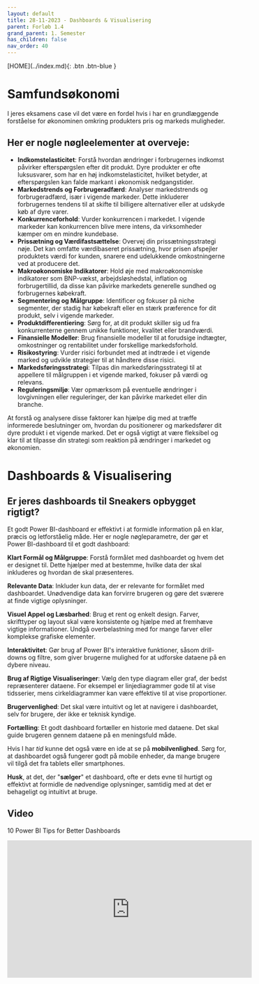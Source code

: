 ```yaml
---
layout: default
title: 28-11-2023 - Dashboards & Visualisering
parent: Forløb 1.4
grand_parent: 1. Semester
has_children: false
nav_order: 40
---
```


<span class="fs-1">
[HOME](../index.md){: .btn .btn-blue }
</span>

# Samfundsøkonomi
I jeres eksamens case vil det være en fordel hvis i har en grundlæggende forståelse for økonominen omkring produkters pris og markeds muligheder.

## Her er nogle nøgleelementer at overveje:
- **Indkomstelasticitet**: Forstå hvordan ændringer i forbrugernes indkomst påvirker efterspørgslen efter dit produkt. Dyre produkter er ofte luksusvarer, som har en høj indkomstelasticitet, hvilket betyder, at efterspørgslen kan falde markant i økonomisk nedgangstider.
- **Markedstrends og Forbrugeradfærd**: Analyser markedstrends og forbrugeradfærd, især i vigende markeder. Dette inkluderer forbrugernes tendens til at skifte til billigere alternativer eller at udskyde køb af dyre varer.
- **Konkurrenceforhold**: Vurder konkurrencen i markedet. I vigende markeder kan konkurrencen blive mere intens, da virksomheder kæmper om en mindre kundebase.
- **Prissætning og Værdifastsættelse**: Overvej din prissætningsstrategi nøje. Det kan omfatte værdibaseret prissætning, hvor prisen afspejler produktets værdi for kunden, snarere end udelukkende omkostningerne ved at producere det.
- **Makroøkonomiske Indikatorer**: Hold øje med makroøkonomiske indikatorer som BNP-vækst, arbejdsløshedstal, inflation og forbrugertillid, da disse kan påvirke markedets generelle sundhed og forbrugernes købekraft.
- **Segmentering og Målgruppe**: Identificer og fokuser på niche segmenter, der stadig har købekraft eller en stærk præference for dit produkt, selv i vigende markeder.
- **Produktdifferentiering**: Sørg for, at dit produkt skiller sig ud fra konkurrenterne gennem unikke funktioner, kvalitet eller brandværdi.
- **Finansielle Modeller**: Brug finansielle modeller til at forudsige indtægter, omkostninger og rentabilitet under forskellige markedsforhold.
- **Risikostyring**: Vurder risici forbundet med at indtræde i et vigende marked og udvikle strategier til at håndtere disse risici.
- **Markedsføringsstrategi**: Tilpas din markedsføringsstrategi til at appellere til målgruppen i et vigende marked, fokuser på værdi og relevans.
- **Reguleringsmiljø**: Vær opmærksom på eventuelle ændringer i lovgivningen eller reguleringer, der kan påvirke markedet eller din branche.

At forstå og analysere disse faktorer kan hjælpe dig med at træffe informerede beslutninger om, hvordan du positionerer og markedsfører dit dyre produkt i et vigende marked. Det er også vigtigt at være fleksibel og klar til at tilpasse din strategi som reaktion på ændringer i markedet og økonomien.

# Dashboards & Visualisering
## Er jeres dashboards til Sneakers opbygget rigtigt?
Et godt Power BI-dashboard er effektivt i at formidle information på en klar, præcis og letforståelig måde. Her er nogle nøgleparametre, der gør et Power BI-dashboard til et godt dashboard:

**Klart Formål og Målgruppe**: Forstå formålet med dashboardet og hvem det er designet til. Dette hjælper med at bestemme, hvilke data der skal inkluderes og hvordan de skal præsenteres.

**Relevante Data**: Inkluder kun data, der er relevante for formålet med dashboardet. Unødvendige data kan forvirre brugeren og gøre det sværere at finde vigtige oplysninger.

**Visuel Appel og Læsbarhed**: Brug et rent og enkelt design. Farver, skrifttyper og layout skal være konsistente og hjælpe med at fremhæve vigtige informationer. Undgå overbelastning med for mange farver eller komplekse grafiske elementer.

**Interaktivitet**: Gør brug af Power BI's interaktive funktioner, såsom drill-downs og filtre, som giver brugerne mulighed for at udforske dataene på en dybere niveau.

**Brug af Rigtige Visualiseringer**: Vælg den type diagram eller graf, der bedst repræsenterer dataene. For eksempel er linjediagrammer gode til at vise tidsserier, mens cirkeldiagrammer kan være effektive til at vise proportioner.

**Brugervenlighed**: Det skal være intuitivt og let at navigere i dashboardet, selv for brugere, der ikke er teknisk kyndige.

**Fortælling**: Et godt dashboard fortæller en historie med dataene. Det skal guide brugeren gennem dataene på en meningsfuld måde.

Hvis I har *tid* kunne det også være en ide at se på **mobilvenlighed**. Sørg for, at dashboardet også fungerer godt på mobile enheder, da mange brugere vil tilgå det fra tablets eller smartphones.

**Husk**, at det, der "**sælger**" et dashboard, ofte er dets evne til hurtigt og effektivt at formidle de nødvendige oplysninger, samtidig med at det er behageligt og intuitivt at bruge.

## Video
10 Power BI Tips for Better Dashboards

<iframe width="560" height="315" src="https://www.youtube.com/embed/mYpOSfqgTvY?si=GrwmmTX8nrcDF9e_" title="YouTube video player" frameborder="0" allow="accelerometer; autoplay; clipboard-write; encrypted-media; gyroscope; picture-in-picture; web-share" allowfullscreen></iframe>